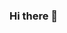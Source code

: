 ### Hi there 👋

<!--
**abhishek2chikun/abhishek2chikun** is a ✨ _special_ ✨ repository because its `README.md` (this file) appears on your GitHub profile.
https://camo.githubusercontent.com/4e8df6700c248d33ea05c3a8f667f55422eb1b8676baad5a315d829907756149/68747470733a2f2f6769746875622d726561646d652d73746174732e76657263656c2e6170702f6170692f3f757365726e616d653d4a796f74696b613939392673686f775f69636f6e733d74727565267468656d653d676f7468616d
Here are some ideas to get you started:

- 🔭 I’m currently working on ...
- 🌱 I’m currently learning ...
- 👯 I’m looking to collaborate on ...
- 🤔 I’m looking for help with ...
- 💬 Ask me about ...
- 📫 How to reach me: ...
- 😄 Pronouns: ...
- ⚡ Fun fact: ...
-->
